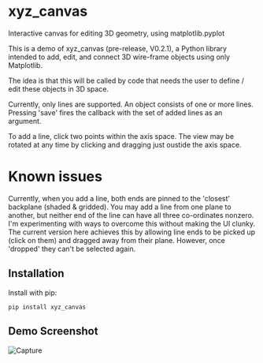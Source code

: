 # xyz_canvas
Interactive canvas for editing 3D geometry, using matplotlib.pyplot

This is a demo of xyz_canvas (pre-release, V0.2.1), a Python library intended to add, edit, and connect 3D wire-frame objects using only Matplotlib. 

The idea is that this will be called by code that needs the  user to define / edit these objects in 3D space.

Currently, only lines are supported. An object consists of one or more lines. Pressing 'save' fires the callback with the set of added lines as an argument.

To add a line, click two points within the axis space. The view may be rotated at any time by clicking and dragging just oustide the axis space.

# Known issues
Currently, when you add a line, both ends are pinned to the 'closest' backplane (shaded & gridded). You may add a line from one plane to another, but neither end of the line can have all three co-ordinates nonzero.
I'm experimenting with ways to overcome this without making the UI clunky. The current version here achieves this by allowing line ends to be picked up (click on them) and dragged away from their plane. However, once 'dropped' they can't be selected again.


## Installation
Install with pip:
```
pip install xyz_canvas
```

## Demo Screenshot
![Capture](https://github.com/user-attachments/assets/bef782f9-881b-49ec-9d26-ba7cdd4d5867)
